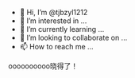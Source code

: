 - 👋 Hi, I’m @tjbzyl1212
- 👀 I’m interested in ...
- 🌱 I’m currently learning ...
- 💞️ I’m looking to collaborate on ...
- 📫 How to reach me ...

oooooooooo晓得了！
